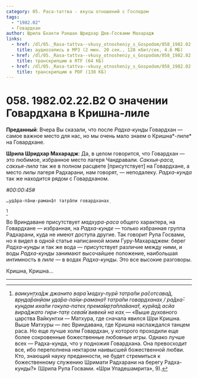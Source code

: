 ```yaml
---
category: 05. Раса-таттва - вкусы отношений с Господом
tags:
  - "1982.02"
  - Говардхан
author: Шрила Бхакти Ракшак Шридхар Дев-Госвами Махарадж
links:
  - href: /dl/05._Rasa-tattva--vkusy_otnosheniy_s_Gospodom/058_1982.02.22.B2_SridharMj_O_znachenii_Govardhana_v_Krishna-lile.mp3
    title: аудиозапись в MP3 (2 мин. 20 сек., 128 кбит/сек, 4.6 МБ)
  - href: /dl/05._Rasa-tattva--vkusy_otnosheniy_s_Gospodom/058_1982.02.22.B2_SridharMj_O_znachenii_Govardhana_v_Krishna-lile.rtf
    title: транскрипцию в RTF (64 КБ)
  - href: /dl/05._Rasa-tattva--vkusy_otnosheniy_s_Gospodom/058_1982.02.22.B2_SridharMj_O_znachenii_Govardhana_v_Krishna-lile.pdf
    title: транскрипцию в PDF (138 КБ)
---
```


# 058. 1982.02.22.B2 О значении Говардхана в Кришна-лиле

**Преданный**: Вчера Вы сказали, что после *Радха-кунды* Говардхан — самое важное место для нас, но мы очень мало знаем о Кришна*-лиле* на Говардхане.

**Шрила Шридхар Махарадж**: Да, в целом говорится, что Говардхан — это любимое, избранное место лагеря Чандравали. *Сакхья-раса, сакхья-лила* так же в полном расцвете [присутствует] на Говардхане, а место *лилы* лагеря Радхарани, нам говорят, — неподалеку. *Радха-кунда* так же находится рядом с Говардханом.

*#00:00:45#*

    …уда̄ра-па̄н̣и-рамaн̣а̄т татра̄пи гoвaрдханaх̣
[^_ftn1]

Во Вриндаване присутствует *мадхура-раса* общего характера, на Говардхане — избранная, на *Радха-кунде* — только избранная группа Радхарани, куда не имеют доступа другие. Так говорит Рупа Госвами, но я видел в одной статье написанной моим Гуру-Махараджем: берег *Радха-кунды* и так же вода — присутствует различие между ними, и воды *Радха-кунды* занимают высочайшее положение, наибольшая интимность в *лиле* — в водах *Радха-кунды*. Это все высокие разговоры.

Кришна, Кришна…

---

[^_ftn1]: *вaикун̣т̣ха̄дж джaнитo вaра̄ мaдху-пурӣ татра̄пи ра̄сoтсава̄д, вр̣нда̄ран̣йам уда̄ра-па̄н̣и-рамaн̣а̄т татра̄пи гoвaрдханaх̣ / ра̄дха̄-кун̣д̣ам иха̄пи гoкула-патех̣ прeма̄мр̣та̄пла̄вaна̄т, курйа̄д aсйа вира̄джaтo гири-тат̣е сeва̄м̇ вивeкӣ нa кaх̣* — «Выше духовного царства Вайкунтхи — Матхура, где сначала явился Шри Кришна. Выше Матхуры — лес Вриндавана, где Кришна наслаждался танцем раса. Но еще лучше холм Говардхан, у которого проходили еще более сокровенные божественные любовные игры. Однако лучше всех — Радха-кунда, что у подножия Говардхана. Она превосходит все, ибо переполнена нектаром наивысшей божественной любви. Кто, знающий науку преданности, не будет стремиться к божественному служению Шримати Радхарани на берегу Радха-кунды?» (Шрила Рупа Госвами. «Шри Упадешамрита», 9).

